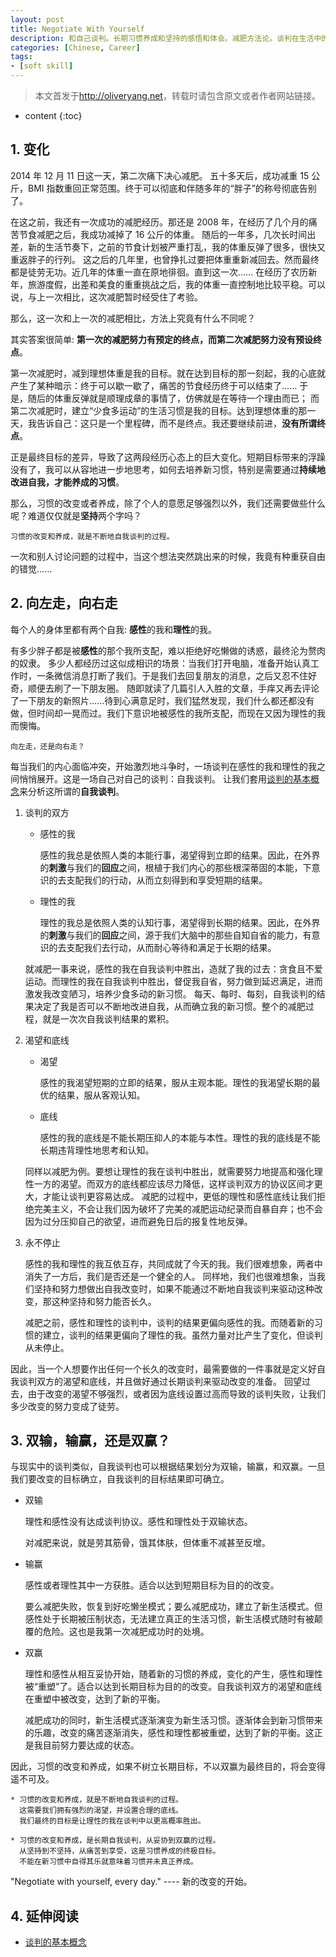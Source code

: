 ```yaml
---
layout: post
title: Negotiate With Yourself
description: 和自己谈判。长期习惯养成和坚持的感悟和体会。减肥方法论。谈判在生活中的应用。
categories: [Chinese, Career]
tags:
- [soft skill]
---
```


>本文首发于<http://oliveryang.net>，转载时请包含原文或者作者网站链接。

* content
{:toc}

## 1. 变化

2014 年 12 月 11 日这一天，第二次痛下决心减肥。
五十多天后，成功减重 15 公斤，BMI 指数重回正常范围。终于可以彻底和伴随多年的“胖子”的称号彻底告别了。

在这之前，我还有一次成功的减肥经历。那还是 2008 年，在经历了几个月的痛苦节食减肥之后，我成功减掉了 16 公斤的体重。
随后的一年多，几次长时间出差，新的生活节奏下，之前的节食计划被严重打乱，我的体重反弹了很多，很快又重返胖子的行列。
这之后的几年里，也曾挣扎过要把体重重新减回去。然而最终都是徒劳无功。近几年的体重一直在原地徘徊。直到这一次......
在经历了农历新年，旅游度假，出差和美食的重重挑战之后，我的体重一直控制地比较平稳。可以说，与上一次相比，这次减肥暂时经受住了考验。

那么，这一次和上一次的减肥相比，方法上究竟有什么不同呢？

其实答案很简单: **第一次的减肥努力有预定的终点，而第二次减肥努力没有预设终点**。

第一次减肥时，减到理想体重是我的目标。就在达到目标的那一刻起，我的心底就产生了某种暗示：终于可以歇一歇了，痛苦的节食经历终于可以结束了......
于是，随后的体重反弹就是顺理成章的事情了，仿佛就是在等待一个理由而已；
而第二次减肥时，建立“少食多运动”的生活习惯是我的目标。达到理想体重的那一天，我告诉自己：这只是一个里程碑，而不是终点。我还要继续前进，**没有所谓终点**。

正是最终目标的差异，导致了这两段经历心态上的巨大变化。短期目标带来的浮躁没有了，我可以从容地进一步地思考，如何去培养新习惯，特别是需要通过**持续地改进自我，才能养成的习惯**。

那么，习惯的改变或者养成，除了个人的意愿足够强烈以外，我们还需要做些什么呢？难道仅仅就是**坚持**两个字吗？

    习惯的改变和养成，就是不断地自我谈判的过程。

一次和别人讨论问题的过程中，当这个想法突然跳出来的时候，我竟有种重获自由的错觉......

## 2. 向左走，向右走

每个人的身体里都有两个自我: **感性**的我和**理性**的我。

有多少胖子都是被**感性**的那个我所支配，难以拒绝好吃懒做的诱惑，最终沦为赘肉的奴隶。
多少人都经历过这似成相识的场景：当我们打开电脑，准备开始认真工作时，一条微信消息打断了我们。于是我们去回复朋友的消息，之后又忍不住好奇，顺便去刷了一下朋友圈。
随即就读了几篇引人入胜的文章，手痒又再去评论了一下朋友的新照片......待到心满意足时，我们猛然发现，我们什么都还都没有做，但时间却一晃而过。我们下意识地被感性的我所支配，而现在又因为理性的我而懊悔。

    向左走，还是向右走？

每当我们的内心面临冲突，开始激烈地斗争时，一场谈判在感性的我和理性的我之间悄悄展开。这是一场自己对自己的谈判：自我谈判。
让我们套用[谈判的基本概念](http://mp.weixin.qq.com/s?__biz=MzAwODgzMjU4MQ==&mid=406382108&idx=1&sn=f0cd646da75b75c7379a4fd3e0c7c8c0&scene=0#wechat_redirect)来分析这所谓的**自我谈判**。

1. 谈判的双方

   - 感性的我

     感性的我总是依照人类的本能行事，渴望得到立即的结果。因此，在外界的**刺激**与我们的**回应**之间，根植于我们内心的那些根深蒂固的本能，下意识的去支配我们的行动，从而立刻得到和享受短期的结果。

   - 理性的我

     理性的我总是依照人类的认知行事，渴望得到长期的结果。因此，在外界的**刺激**与我们的**回应**之间，源于我们大脑中的那些自知自省的能力，有意识的去支配我们去行动，从而耐心等待和满足于长期的结果。

   就减肥一事来说，感性的我在自我谈判中胜出，造就了我的过去：贪食且不爱运动。而理性的我在自我谈判中胜出，督促我自省，努力做到延迟满足，进而激发我改变陋习，培养少食多动的新习惯。
   每天、每时、每刻，自我谈判的结果决定了我是否可以不断地改进自我，从而确立我的新习惯。整个的减肥过程，就是一次次自我谈判结果的累积。

2. 渴望和底线

   - 渴望

     感性的我渴望短期的立即的结果，服从主观本能。理性的我渴望长期的最优的结果，服从客观认知。

   - 底线

     感性的我的底线是不能长期压抑人的本能与本性。理性的我的底线是不能长期违背理性地思考和认知。

   同样以减肥为例。要想让理性的我在谈判中胜出，就需要努力地提高和强化理性一方的渴望。而双方的底线都应该尽力降低，这样谈判双方的协议区间才更大，才能让谈判更容易达成。
   减肥的过程中，更低的理性和感性底线让我们拒绝完美主义，不会让我们因为破坏了完美的减肥运动纪录而自暴自弃；也不会因为过分压抑自己的欲望，进而避免日后的报复性地反弹。

3. 永不停止

   感性的我和理性的我互依互存，共同成就了今天的我。我们很难想象，两者中消失了一方后，我们是否还是一个健全的人。
   同样地，我们也很难想象，当我们坚持和努力想做出自我改变时，如果不能通过不断地自我谈判来驱动这种改变，那这种坚持和努力能否长久。

   减肥之前，感性和理性的谈判中，谈判的结果更偏向感性的我。而随着新的习惯的建立，谈判的结果更偏向了理性的我。虽然力量对比产生了变化，但谈判从未停止。

因此，当一个人想要作出任何一个长久的改变时，最需要做的一件事就是定义好自我谈判双方的渴望和底线，并且做好通过长期谈判来驱动改变的准备。
回望过去，由于改变的渴望不够强烈，或者因为底线设置过高而导致的谈判失败，让我们多少改变的努力变成了徒劳。

## 3. 双输，输赢，还是双赢？

与现实中的谈判类似，自我谈判也可以根据结果划分为双输，输赢，和双赢。一旦我们要改变的目标确立，自我谈判的目标结果即可确立。

- 双输

  理性和感性没有达成谈判协议。感性和理性处于双输状态。

  对减肥来说，就是劳其筋骨，饿其体肤，但体重不减甚至反增。

- 输赢

  感性或者理性其中一方获胜。适合以达到短期目标为目的的改变。

  要么减肥失败，恢复到好吃懒坐模式；要么减肥成功，建立了新生活模式。但感性处于长期被压制状态，无法建立真正的生活习惯，新生活模式随时有被颠覆的危险。这也是我第一次减肥成功时的处境。

- 双赢

  理性和感性从相互妥协开始，随着新的习惯的养成，变化的产生，感性和理性被“重塑”了。适合以达到长期目标为目的的改变。自我谈判双方的渴望和底线在重塑中被改变，达到了新的平衡。

  减肥成功的同时，新生活模式逐渐演变为新生活习惯。逐渐体会到新习惯带来的乐趣，改变的痛苦逐渐消失，感性和理性都被重塑，达到了新的平衡。这正是我目前努力要达成的状态。

因此，习惯的改变和养成，如果不树立长期目标，不以双赢为最终目的，将会变得遥不可及。

    * 习惯的改变和养成，就是不断地自我谈判的过程。
	  这需要我们拥有强烈的渴望，并设置合理的底线。
	  我们最终的目标是让理性的我在谈判中以更高概率胜出。

    * 习惯的改变和养成，是长期自我谈判，从妥协到双赢的过程。
	  从坚持到不坚持，从痛苦到享受，这是习惯养成的终极目标。
	  不能在新习惯中自得其乐就意味着习惯并未真正养成。

"Negotiate with yourself, every day." ---- 新的改变的开始。

## 4. 延伸阅读

* [谈判的基本概念](http://mp.weixin.qq.com/s?__biz=MzAwODgzMjU4MQ==&mid=406382108&idx=1&sn=f0cd646da75b75c7379a4fd3e0c7c8c0&scene=0#wechat_redirect)
